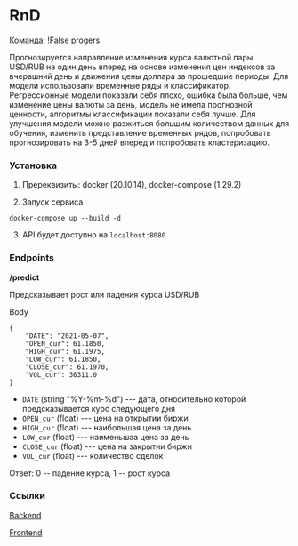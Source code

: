 # RnD

Команда: !False progers

Прогнозируется направление изменения курса валютной пары USD/RUB на один день вперед на основе изменения цен индексов за вчерашний день и движения цены доллара за прошедшие периоды. Для модели использовали временные ряды и классификатор. Регрессионные модели показали себя плохо, ошибка была больше, чем изменение цены валюты за день, модель не имела прогнозной ценности, алгоритмы классификации показали себя лучше. Для улучшения модели можно разжиться большим количеством данных для обучения, изменить представление временных рядов, попробовать прогнозировать на 3-5 дней вперед и попробовать кластеризацию.

### Установка

1. Пререквизиты: docker (20.10.14), docker-compose (1.29.2)

2. Запуск сервиса
```
docker-compose up --build -d
```

3. API будет доступно на `localhost:8080`

### Endpoints

**/predict**

Предсказывает рост или падения курса USD/RUB

Body
```
{
    "DATE": "2021-05-07",
    "OPEN_cur": 61.1850,
    "HIGH_cur": 61.1975,
    "LOW_cur": 61.1850,
    "CLOSE_cur": 61.1970,
    "VOL_cur": 36311.0
}
```

- `DATE` (string "%Y-%m-%d") --- дата, относительно которой предсказывается курс следующего дня
- `OPEN_cur` (float) --- цена на открытии биржи
- `HIGH_cur` (float) --- наибольшая цена за день
- `LOW_cur` (float) --- наименьшаа цена за день
- `CLOSE_cur` (float) --- цена на закрытии биржи
- `VOL_cur` (float) --- количество сделок


Ответ: 0 -- падение курса, 1 -- рост курса


### Ссылки

[Backend](https://github.com/tutkarma/scb-nfp-backend)

[Frontend](https://github.com/comp-master-byte/sovkombank-hackathon)